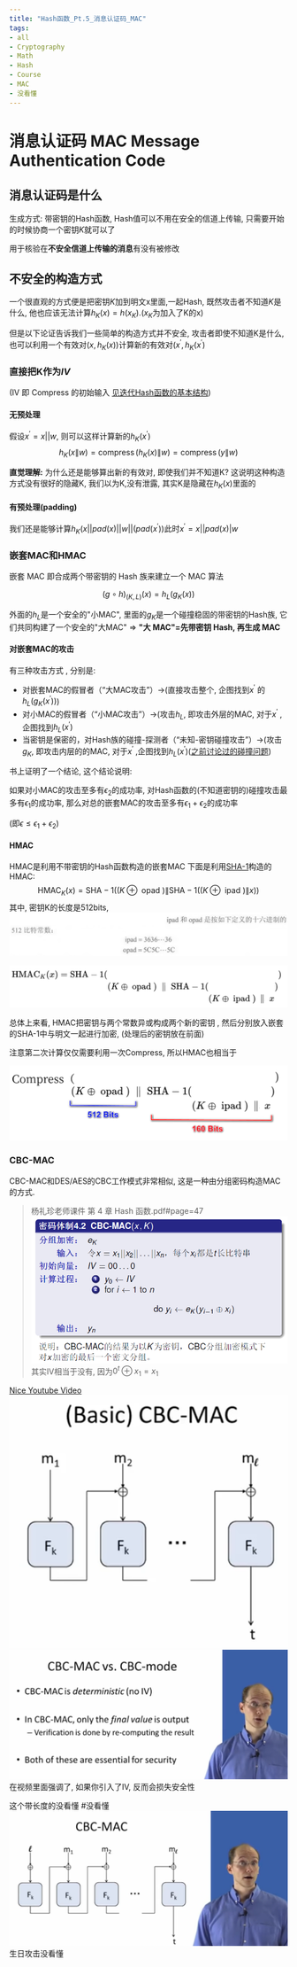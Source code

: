 ```yaml
---
title: "Hash函数_Pt.5_消息认证码_MAC"
tags:
- all
- Cryptography
- Math
- Hash
- Course
- MAC
- 没看懂
---
```

# 消息认证码 MAC Message Authentication Code


## 消息认证码是什么

生成方式: 带密钥的Hash函数, Hash值可以不用在安全的信道上传输, 只需要开始的时候协商一个密钥$K$就可以了

用于核验在**不安全信道上传输的消息**有没有被修改

## 不安全的构造方式
一个很直观的方式便是把密钥$K$加到明文x里面,一起Hash, 既然攻击者不知道$K$是什么, 他也应该无法计算$h_K(x)=h(x_K). (x_K$为加入了K的x)

但是以下论证告诉我们一些简单的构造方式并不安全, 攻击者即使不知道K是什么, 也可以利用一个有效对$(x,h_K(x))$计算新的有效对$(x^\prime,h_K(x^\prime)$

### 直接把K作为$IV$
(IV 即 Compress 的初始输入 [见迭代Hash函数的基本结构](notes/2021/2021.6/Hash函数_Pt.3_迭代Hash函数.md#迭代Hash函数的基本结构))

#### 无预处理
假设$x^{\prime}=x||w$, 则可以这样计算新的$h_K(x^\prime)$
$$h_{K}\left(x \| w\right)=\operatorname{compress}\left(h_{K}(x) \| w\right)=\operatorname{compress}\left(y\| w\right)$$

**直觉理解:**
为什么还是能够算出新的有效对, 即使我们并不知道K? 这说明这种构造方式没有很好的隐藏K, 我们以为K,没有泄露, 其实K是隐藏在$h_K(x)$里面的

#### 有预处理(padding)
我们还是能够计算$h_K(x||pad(x)||w||(pad(x^\prime))$此时$x^\prime=x||pad(x)|w$


### 嵌套MAC和HMAC
嵌套 MAC 即合成两个带密钥的 Hash 族来建立一个 MAC 算法

$$(g \circ h)_{(K, L)}(x)=h_{L} \left(g_{K}(x)\right)$$

外面的$h_L$是一个安全的"小MAC", 里面的$g_K$是一个碰撞稳固的带密钥的Hash族, 它们共同构建了一个安全的"大MAC" 
$\Rightarrow$ **"大 MAC"=先带密钥 Hash, 再生成 MAC**

#### 对嵌套MAC的攻击
有三种攻击方式 , 分别是:
- 对嵌套MAC的假冒者（“大MAC攻击”）$\longrightarrow$(直接攻击整个, 企图找到$x^\prime$ 的$h_{L}(g_{K}(x^\prime))$)
- 对小MAC的假冒者（“小MAC攻击”）$\longrightarrow$(攻击$h_L$, 即攻击外层的MAC, 对于$x^\prime$ ,企图找到$h_{L}(x^\prime)$
- 当密钥是保密的，对Hash族的碰撞-探测者（“未知-密钥碰撞攻击”）$\longrightarrow$(攻击$g_K$, 即攻击内层的的MAC, 对于$x^\prime$ ,企图找到$h_{L}(x^\prime)$([之前讨论过的碰撞问题](notes/2021/2021.6/Hash函数_Pt.2_攻击方法_安全性.md#碰撞问题))

书上证明了一个结论, 这个结论说明: 

如果对小MAC的攻击至多有$\epsilon_2$的成功率, 对Hash函数的(不知道密钥的)碰撞攻击最多有$\epsilon_1$的成功率, 那么对总的嵌套MAC的攻击至多有$\epsilon_1+\epsilon_2$的成功率

(即$\epsilon\leqslant \epsilon_1+\epsilon_2$)

#### HMAC
HMAC是利用不带密钥的Hash函数构造的嵌套MAC
下面是利用[SHA-1](notes/2021/2021.6/Hash函数_Pt.4_安全Hash算法_SHA-1.md)构造的HMAC:
$$
\operatorname{HMAC}_{K}(x)=\mathrm{SHA}-1((K \oplus \text { opad }) \| \mathrm{SHA}-1((K \oplus \text { ipad }) \| x))
$$
其中, 密钥K的长度是512bits, 
![](notes/2021/2021.6/assets/img_2022-10-15-27.png)

![image-20210620164647868](notes/2021/2021.6/assets/img_2022-10-15-28.png)

总体上来看, HMAC把密钥与两个常数异或构成两个新的密钥 , 然后分别放入嵌套的SHA-1中与明文一起进行加密, (处理后的密钥放在前面)

注意第二次计算仅仅需要利用一次Compress, 所以HMAC也相当于

![image-20210620165121073](notes/2021/2021.6/assets/img_2022-10-15-29.png)

### CBC-MAC

CBC-MAC和DES/AES的CBC工作模式非常相似, 这是一种由分组密码构造MAC的方式.

> 杨礼珍老师课件 第 4 章 Hash 函数.pdf#page=47
![](notes/2021/2021.6/assets/img_2022-10-15-30.png)
其实IV相当于没有, 因为$0^t\oplus x_1=x_1$


[Nice Youtube Video](https://www.youtube.com/watch?v=BsWsJfIisvY)
![](notes/2021/2021.6/assets/img_2022-10-15-31.png)
![](notes/2021/2021.6/assets/img_2022-10-15-32.png)
在视频里面强调了, 如果你引入了IV, 反而会损失安全性

这个带长度的没看懂 #没看懂
![](notes/2021/2021.6/assets/img_2022-10-15-33.png)
生日攻击没看懂






